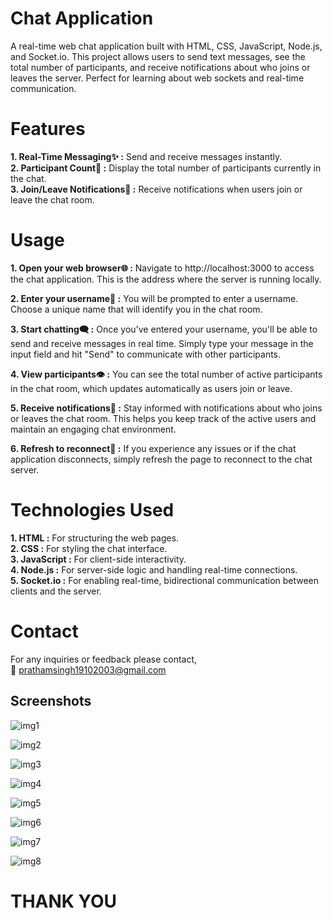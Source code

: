 # Chat Application
A real-time web chat application built with HTML, CSS, JavaScript, Node.js, and Socket.io. This project allows users to send text messages, see the total number of participants, and receive notifications about who joins or leaves the server. Perfect for learning about web sockets and real-time communication.

# Features
**1. Real-Time Messaging✨ :** Send and receive messages instantly.  <br>
**2. Participant Count👥 :** Display the total number of participants currently in the chat. <br>
**3. Join/Leave Notifications🔔 :** Receive notifications when users join or leave the chat room. <br>

# Usage
**1. Open your web browser🌐 :** Navigate to http://localhost:3000 to access the chat application. This is the address where the server is running locally. <br>

**2. Enter your username📝 :** You will be prompted to enter a username. Choose a unique name that will identify you in the chat room. <br>

**3. Start chatting🗨️ :** Once you've entered your username, you'll be able to send and receive messages in real time. Simply type your message in the input field and hit "Send" to communicate with other participants. <br>

**4. View participants👁️ :** You can see the total number of active participants in the chat room, which updates automatically as users join or leave. <br>

**5. Receive notifications🔔 :** Stay informed with notifications about who joins or leaves the chat room. This helps you keep track of the active users and maintain an engaging chat environment. <br>

**6. Refresh to reconnect🔄 :** If you experience any issues or if the chat application disconnects, simply refresh the page to reconnect to the chat server. 

# Technologies Used
**1. HTML :** For structuring the web pages. <br>
**2. CSS :** For styling the chat interface. <br>
**3. JavaScript :** For client-side interactivity. <br>
**4. Node.js :** For server-side logic and handling real-time connections. <br>
**5. Socket.io :** For enabling real-time, bidirectional communication between clients and the server. <br>

# Contact
For any inquiries or feedback please contact, <br> 📧 prathamsingh19102003@gmail.com

## Screenshots
![img1](https://github.com/user-attachments/assets/771b2e9d-2b2e-4efc-8f29-78a1156344e7)

![img2](https://github.com/user-attachments/assets/55475cc8-218c-4ad6-8e67-de7e65c2bb7a)

![img3](https://github.com/user-attachments/assets/c455db2a-a1a0-4a01-b1cc-b34aa9306821)

![img4](https://github.com/user-attachments/assets/49b2db2f-31df-4582-aa14-7289e0664978)

![img5](https://github.com/user-attachments/assets/71d0a60a-f792-479f-9713-fdfdb9bff9dd)

![img6](https://github.com/user-attachments/assets/cb55cbdf-96f7-4a94-85a9-5f1fc414377a)

![img7](https://github.com/user-attachments/assets/e494a490-26a8-462b-b19c-7d7201bc347d)

![img8](https://github.com/user-attachments/assets/a9592281-7014-4ff4-ae12-2d3d33870189)

# THANK YOU


